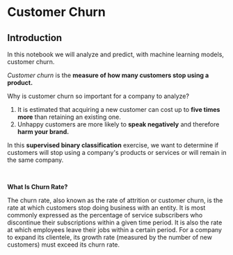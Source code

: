 # Customer Churn

## Introduction

In this notebook we will analyze and predict, with machine learning models, customer churn.

*Customer churn* is the **measure of how many customers stop using a product.**

Why is customer churn so important for a company to analyze?

1. It is estimated that acquiring a new customer can cost up to **five times more** than retaining an existing one.
2. Unhappy customers are more likely to **speak negatively** and therefore **harm your brand.**


In this **supervised binary classification** exercise, we want to determine if customers will stop using a company's products or services or will remain in the same company.


<br>



**What Is Churn Rate?**

The churn rate, also known as the rate of attrition or customer churn, is the rate at which customers stop doing business with an entity. It is most commonly expressed as the percentage of service subscribers who discontinue their subscriptions within a given time period. It is also the rate at which employees leave their jobs within a certain period. For a company to expand its clientele, its growth rate (measured by the number of new customers) must exceed its churn rate.
